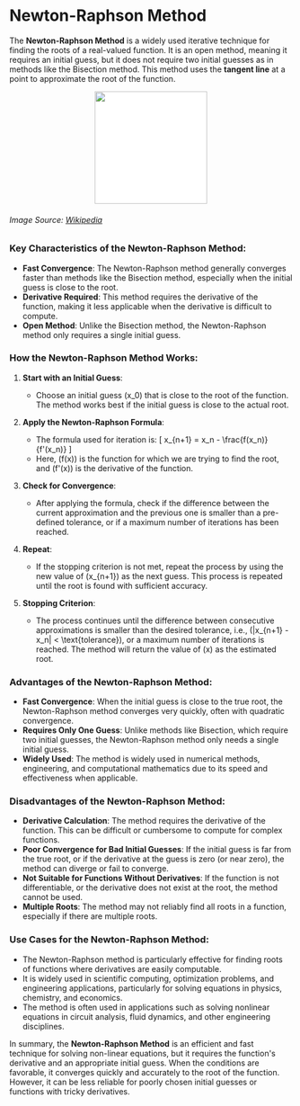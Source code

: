 # Newton-Raphson Method

The **Newton-Raphson Method** is a widely used iterative technique for finding the roots of a real-valued function. It is an open method, meaning it requires an initial guess, but it does not require two initial guesses as in methods like the Bisection method. This method uses the **tangent line** at a point to approximate the root of the function.

<div style="background:white; width:200px; height:200px; margin:0 auto;"><img src="https://upload.wikimedia.org/wikipedia/commons/8/83/Methode_newton.png" height="200px" width="200px"> </div>

###### Image Source: [Wikipedia](https://en.wikipedia.org/wiki/Newton%27s_method)

### Key Characteristics of the Newton-Raphson Method:

- **Fast Convergence**: The Newton-Raphson method generally converges faster than methods like the Bisection method, especially when the initial guess is close to the root.
- **Derivative Required**: This method requires the derivative of the function, making it less applicable when the derivative is difficult to compute.
- **Open Method**: Unlike the Bisection method, the Newton-Raphson method only requires a single initial guess.

### How the Newton-Raphson Method Works:

1. **Start with an Initial Guess**:

   - Choose an initial guess \(x_0\) that is close to the root of the function. The method works best if the initial guess is close to the actual root.

2. **Apply the Newton-Raphson Formula**:

   - The formula used for iteration is:
     \[
     x\_{n+1} = x_n - \frac{f(x_n)}{f'(x_n)}
     \]
   - Here, \(f(x)\) is the function for which we are trying to find the root, and \(f'(x)\) is the derivative of the function.

3. **Check for Convergence**:

   - After applying the formula, check if the difference between the current approximation and the previous one is smaller than a pre-defined tolerance, or if a maximum number of iterations has been reached.

4. **Repeat**:

   - If the stopping criterion is not met, repeat the process by using the new value of \(x\_{n+1}\) as the next guess. This process is repeated until the root is found with sufficient accuracy.

5. **Stopping Criterion**:
   - The process continues until the difference between consecutive approximations is smaller than the desired tolerance, i.e., \(|x\_{n+1} - x_n| < \text{tolerance}\), or a maximum number of iterations is reached. The method will return the value of \(x\) as the estimated root.

### Advantages of the Newton-Raphson Method:

- **Fast Convergence**: When the initial guess is close to the true root, the Newton-Raphson method converges very quickly, often with quadratic convergence.
- **Requires Only One Guess**: Unlike methods like Bisection, which require two initial guesses, the Newton-Raphson method only needs a single initial guess.
- **Widely Used**: The method is widely used in numerical methods, engineering, and computational mathematics due to its speed and effectiveness when applicable.

### Disadvantages of the Newton-Raphson Method:

- **Derivative Calculation**: The method requires the derivative of the function. This can be difficult or cumbersome to compute for complex functions.
- **Poor Convergence for Bad Initial Guesses**: If the initial guess is far from the true root, or if the derivative at the guess is zero (or near zero), the method can diverge or fail to converge.
- **Not Suitable for Functions Without Derivatives**: If the function is not differentiable, or the derivative does not exist at the root, the method cannot be used.
- **Multiple Roots**: The method may not reliably find all roots in a function, especially if there are multiple roots.

### Use Cases for the Newton-Raphson Method:

- The Newton-Raphson method is particularly effective for finding roots of functions where derivatives are easily computable.
- It is widely used in scientific computing, optimization problems, and engineering applications, particularly for solving equations in physics, chemistry, and economics.
- The method is often used in applications such as solving nonlinear equations in circuit analysis, fluid dynamics, and other engineering disciplines.

In summary, the **Newton-Raphson Method** is an efficient and fast technique for solving non-linear equations, but it requires the function's derivative and an appropriate initial guess. When the conditions are favorable, it converges quickly and accurately to the root of the function. However, it can be less reliable for poorly chosen initial guesses or functions with tricky derivatives.
